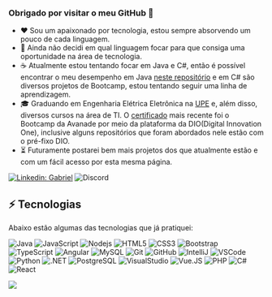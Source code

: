 ### Obrigado por visitar o meu GitHub 🤝

- ❤ Sou um apaixonado por tecnologia, estou sempre absorvendo um pouco de cada linguagem.
- 🤔 Ainda não decidi em qual linguagem focar para que consiga uma oportunidade na área de tecnologia. 
- ☕ Atualmente estou tentando focar em Java e C#, então é possível encontrar o meu desempenho em Java <a href="https://github.com/Ganhatos/Revisao-Java">neste repositório</a> e em C# são diversos projetos de Bootcamp, estou tentando seguir uma linha de aprendizagem.
- 🎓 Graduando em Engenharia Elétrica Eletrônica na <a href="http://upe.poli.br/">UPE</a> e, além disso, diversos cursos na área de TI. O <a href="https://certificates.digitalinnovation.one/120E6FCD">certificado</a> mais recente foi o Bootcamp da Avanade por meio da plataforma da DIO(Digital Innovation One), inclusive alguns repositórios que foram abordados nele estão com o pré-fixo DIO.
- ⏳ Futuramente postarei bem mais projetos dos que atualmente estão e com um fácil acesso por esta mesma página.

[![Linkedin: Gabriel](https://img.shields.io/badge/-Linkedin-blue?style=flat-square&logo=Linkedin&logoColor=white&link=https://www.linkedin.com/in/gabriel98/)](https://www.linkedin.com/in/gabriel98/)
![Discord](https://img.shields.io/badge/-Biel%231218-7289DA?style=flat-square&logo=discord&logoColor=white)

## ⚡ Tecnologias

Abaixo estão algumas das tecnologias que já pratiquei:

![Java](https://img.shields.io/badge/-Java-007396?style=flat-square&logo=java)
![JavaScript](https://img.shields.io/badge/-JavaScript-black?style=flat-square&logo=javascript)
![Nodejs](https://img.shields.io/badge/-Nodejs-339933?style=flat-square&logo=Node.js&logoColor=white)
![HTML5](https://img.shields.io/badge/-HTML5-E34F26?style=flat-square&logo=html5&logoColor=white)
![CSS3](https://img.shields.io/badge/-CSS3-1572B6?style=flat-square&logo=css3)
![Bootstrap](https://img.shields.io/badge/-Bootstrap-563D7C?style=flat-square&logo=bootstrap)
![TypeScript](https://img.shields.io/badge/-TypeScript-007ACC?style=flat-square&logo=typescript)
![Angular](https://img.shields.io/badge/-Angular-DD0031?style=flat-square&logo=angular)
![MySQL](https://img.shields.io/badge/-MySQL-4479A1?style=flat-square&logo=mysql&logoColor=white)
![Git](https://img.shields.io/badge/-Git-black?style=flat-square&logo=git)
![GitHub](https://img.shields.io/badge/-GitHub-181717?style=flat-square&logo=github)
![IntelliJ](https://img.shields.io/badge/-IntelliJ%20IDEA-black?style=flat-square&logo=intellij-idea&logoColor=white)
![VSCode](https://img.shields.io/badge/-VSCode-007ACC?style=flat-square&logo=visual-studio-code&logoColor=white)
![Python](https://img.shields.io/badge/-Python-3776AB?style=flat-square&logo=python&logoColor=white)
![.NET](https://img.shields.io/badge/-.NET-5C2D91?style=flat-square&logo=.NET&logoColor=white)
![PostgreSQL](https://img.shields.io/badge/-PostgreSQL-336791?style=flat-square&logo=postgresql)
![VisualStudio](https://img.shields.io/badge/-Visual%20Studio-5C2D91?style=flat-square&logo=visual-studio&logoColor=white)
![Vue.JS](https://img.shields.io/badge/-Vue.JS-4FC08D?style=flat-square&logo=Vue.js&logoColor=white)
![PHP](https://img.shields.io/badge/-PHP-777BB4?style=flat-square&logo=PHP&logoColor=white)
![C#](https://img.shields.io/badge/-C%23-239120?style=flat-square&logo=c-sharp&logoColor=white)
![React](https://img.shields.io/badge/-React-61DAFB?style=flat-square&logo=react&logoColor=white)


![](https://komarev.com/ghpvc/?username=Ganhatos&style=flat-square)
